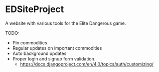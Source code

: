 # EDSiteProject
A website with various tools for the Elite Dangerous game.

TODO:
- Pin commodities
- Regular updates on important commodities
- Auto background updates
- Proper login and signup form validation.
  - https://docs.djangoproject.com/en/4.0/topics/auth/customizing/
